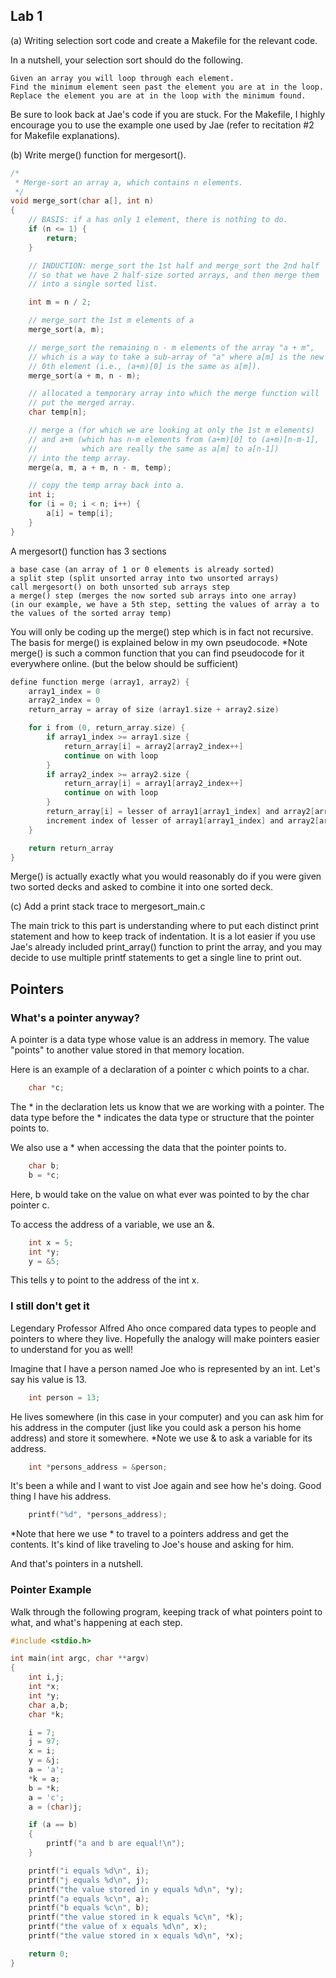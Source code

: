 ## Lab 1 ##

(a) Writing selection sort code and create a Makefile for the relevant code.

In a nutshell, your selection sort should do the following.

```
Given an array you will loop through each element. 
Find the minimum element seen past the element you are at in the loop.
Replace the element you are at in the loop with the minimum found.
```

Be sure to look back at Jae's code if you are stuck. For the Makefile, I highly encourage you to use the example one used by Jae (refer to recitation #2 for Makefile explanations).

(b) Write merge() function for mergesort().

```c
/*
 * Merge-sort an array a, which contains n elements.
 */
void merge_sort(char a[], int n)
{
    // BASIS: if a has only 1 element, there is nothing to do.
    if (n <= 1) {
        return;
    }

    // INDUCTION: merge_sort the 1st half and merge_sort the 2nd half 
    // so that we have 2 half-size sorted arrays, and then merge them 
    // into a single sorted list.

    int m = n / 2;

    // merge_sort the 1st m elements of a
    merge_sort(a, m);

    // merge_sort the remaining n - m elements of the array "a + m",
    // which is a way to take a sub-array of "a" where a[m] is the new 
    // 0th element (i.e., (a+m)[0] is the same as a[m]).
    merge_sort(a + m, n - m);

    // allocated a temporary array into which the merge function will 
    // put the merged array.
    char temp[n];

    // merge a (for which we are looking at only the 1st m elements)
    // and a+m (which has n-m elements from (a+m)[0] to (a+m)[n-m-1],
    //          which are really the same as a[m] to a[n-1])
    // into the temp array.
    merge(a, m, a + m, n - m, temp);

    // copy the temp array back into a.
    int i;
    for (i = 0; i < n; i++) {
        a[i] = temp[i];
    }
}
```
A mergesort() function has 3 sections

    a base case (an array of 1 or 0 elements is already sorted)
    a split step (split unsorted array into two unsorted arrays)
    call mergesort() on both unsorted sub arrays step
    a merge() step (merges the now sorted sub arrays into one array)
    (in our example, we have a 5th step, setting the values of array a to the values of the sorted array temp)

You will only be coding up the merge() step which is in fact not recursive. The basis for merge() is explained below in my own pseudocode. *Note merge() is such a common function that you can find pseudocode for it everywhere online. (but the below should be sufficient)

```c
define function merge (array1, array2) {
    array1_index = 0
    array2_index = 0
    return_array = array of size (array1.size + array2.size)

    for i from (0, return_array.size) {
        if array1_index >= array1.size {
            return_array[i] = array2[array2_index++]
            continue on with loop
        }
        if array2_index >= array2.size {
            return_array[i] = array1[array2_index++]
            continue on with loop
        }
        return_array[i] = lesser of array1[array1_index] and array2[array2_index]
        increment index of lesser of array1[array1_index] and array2[array2_index]
    }

    return return_array
}
```
    
Merge() is actually exactly what you would reasonably do if you were given two sorted decks and asked to combine it into one sorted deck.

(c) Add a print stack trace to mergesort_main.c

The main trick to this part is understanding where to put each distinct print statement and how to keep track of indentation. It is a lot easier if you use Jae's already included print_array() function to print the array, and you may decide to use multiple printf statements to get a single line to print out.

## Pointers ##

### What's a pointer anyway? ###

A pointer is a data type whose value is an address in memory.  The value "points" to another value stored in that memory location.

Here is an example of a declaration of a pointer c which points to a char.
```c
    char *c;
```
The * in the declaration lets us know that we are working with a pointer.
The data type before the * indicates the data type or structure that the pointer points to.

We also use a * when accessing the data that the pointer points to.
```c
    char b;
    b = *c;
```
Here, b would take on the value on what ever was pointed to by the char pointer c.

To access the address of a variable, we use an &.
```c
    int x = 5;
    int *y;
    y = &5;
```    
This tells y to point to the address of the int x.

### I still don't get it ###

Legendary Professor Alfred Aho once compared data types to people and pointers to where they live. Hopefully the analogy will make pointers easier to understand for you as well!

Imagine that I have a person named Joe who is represented by an int. Let's say his value is 13.

```c
    int person = 13;
```

He lives somewhere (in this case in your computer) and you can ask him for his address in the computer (just like you could ask a person his home address) and store it somewhere. *Note we use & to ask a variable for its address.

```c
    int *persons_address = &person;
```

It's been a while and I want to vist Joe again and see how he's doing. Good thing I have his address.

```c
    printf("%d", *persons_address);
```

*Note that here we use * to travel to a pointers address and get the contents. It's kind of like traveling to Joe's house and asking for him.
    
And that's pointers in a nutshell.

### Pointer Example ###

Walk through the following program, keeping track of what pointers point to what, and what's happening at each step.
```c
#include <stdio.h>

int main(int argc, char **argv)
{
    int i,j;
    int *x;
    int *y;
    char a,b;
    char *k;

    i = 7;
    j = 97;
    x = i;
    y = &j;
    a = 'a';
    *k = a;
    b = *k;
    a = 'c';
    a = (char)j;

    if (a == b)
    {
        printf("a and b are equal!\n");
    }

    printf("i equals %d\n", i);
    printf("j equals %d\n", j);
    printf("the value stored in y equals %d\n", *y);
    printf("a equals %c\n", a);
    printf("b equals %c\n", b);
    printf("the value stored in k equals %c\n", *k);
    printf("the value of x equals %d\n", x);
    printf("the value stored in x equals %d\n", *x);

    return 0;
}
```
